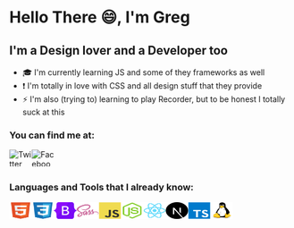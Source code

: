 # Hello There :smile:, I'm Greg

## I'm a Design lover and a Developer too
- :mortar_board: I'm currently learning JS and some of they frameworks as well
- :exclamation: I'm totally in love with CSS and all design stuff that they provide
- :zap: I'm also (trying to) learning to play Recorder, but to be honest I totally suck at this

### You can find me at:
[<img align="left" alt="Twitter logo" height="30" width="40" src="https://raw.githubusercontent.com/jmnote/z-icons/master/svg/twitter.svg" />](https://twitter.com/gregsnn)
[<img align="left" alt="Facebook logo" height="30" width="40" src="https://raw.githubusercontent.com/jmnote/z-icons/master/svg/facebook.svg" />](https://facebook.com/gregori.dk/)


<br />
<br />

### Languages and Tools that I already know:
[<img align="left" alt="Facebook logo" height="30" width="40" src="https://raw.githubusercontent.com/devicons/devicon/master/icons/html5/html5-original.svg" />]('html5')
[<img align="left" alt="Facebook logo" height="30" width="40" src="https://raw.githubusercontent.com/devicons/devicon/master/icons/css3/css3-original.svg" />]('css3')
[<img align="left" alt="Facebook logo" height="30" width="40" src="https://raw.githubusercontent.com/devicons/devicon/master/icons/bootstrap/bootstrap-original.svg" />]('bootstrap')
[<img align="left" alt="Facebook logo" height="30" width="40" src="https://raw.githubusercontent.com/devicons/devicon/master/icons/sass/sass-original.svg" />]('sass')
[<img align="left" alt="Facebook logo" height="30" width="40" src="https://raw.githubusercontent.com/devicons/devicon/master/icons/javascript/javascript-original.svg" />]('js')
[<img align="left" alt="Facebook logo" height="30" width="40" src="https://raw.githubusercontent.com/devicons/devicon/master/icons/nodejs/nodejs-original.svg" />]('nodejs')
[<img align="left" alt="Facebook logo" height="30" width="40" src="https://raw.githubusercontent.com/devicons/devicon/master/icons/react/react-original.svg" />]('reactjs')
[<img align="left" alt="Facebook logo" height="30" width="40" src="https://raw.githubusercontent.com/devicons/devicon/master/icons/nextjs/nextjs-original.svg" />]('nextjs')
[<img align="left" alt="Facebook logo" height="30" width="40" src="https://raw.githubusercontent.com/devicons/devicon/master/icons/typescript/typescript-original.svg" />]('ts')
[<img align="left" alt="Linux logo" height="30" width="40" src="https://raw.githubusercontent.com/devicons/devicon/master/icons/linux/linux-original.svg" />]('linux')